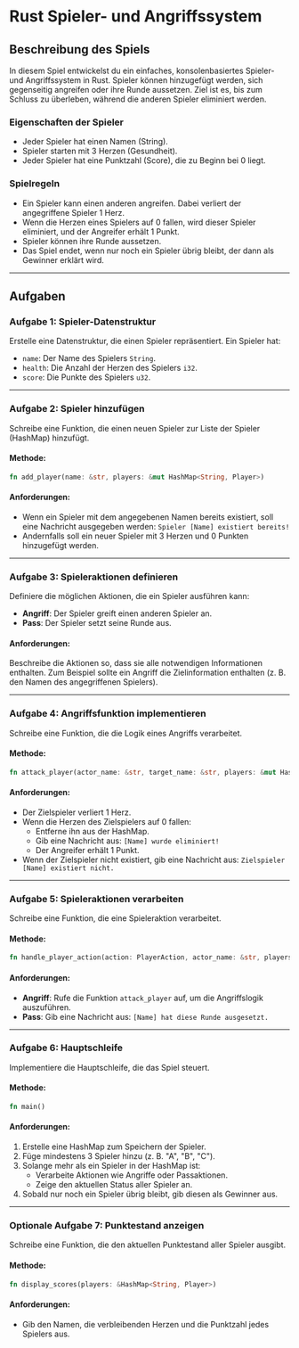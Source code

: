 # Rust Spieler- und Angriffssystem

## Beschreibung des Spiels
In diesem Spiel entwickelst du ein einfaches, konsolenbasiertes Spieler- und Angriffssystem in Rust. Spieler können hinzugefügt werden, sich gegenseitig angreifen oder ihre Runde aussetzen. Ziel ist es, bis zum Schluss zu überleben, während die anderen Spieler eliminiert werden.

### Eigenschaften der Spieler
- Jeder Spieler hat einen Namen (String).
- Spieler starten mit 3 Herzen (Gesundheit).
- Jeder Spieler hat eine Punktzahl (Score), die zu Beginn bei 0 liegt.

### Spielregeln
- Ein Spieler kann einen anderen angreifen. Dabei verliert der angegriffene Spieler 1 Herz.
- Wenn die Herzen eines Spielers auf 0 fallen, wird dieser Spieler eliminiert, und der Angreifer erhält 1 Punkt.
- Spieler können ihre Runde aussetzen.
- Das Spiel endet, wenn nur noch ein Spieler übrig bleibt, der dann als Gewinner erklärt wird.

---

## Aufgaben

### Aufgabe 1: Spieler-Datenstruktur
Erstelle eine Datenstruktur, die einen Spieler repräsentiert. Ein Spieler hat:
- `name`: Der Name des Spielers `String`.
- `health`: Die Anzahl der Herzen des Spielers `i32`.
- `score`: Die Punkte des Spielers `u32`.

---

### Aufgabe 2: Spieler hinzufügen
Schreibe eine Funktion, die einen neuen Spieler zur Liste der Spieler (HashMap) hinzufügt.

#### Methode:
```rust
fn add_player(name: &str, players: &mut HashMap<String, Player>)
```

#### Anforderungen:
- Wenn ein Spieler mit dem angegebenen Namen bereits existiert, soll eine Nachricht ausgegeben werden: `Spieler [Name] existiert bereits!`
- Andernfalls soll ein neuer Spieler mit 3 Herzen und 0 Punkten hinzugefügt werden.

---

### Aufgabe 3: Spieleraktionen definieren
Definiere die möglichen Aktionen, die ein Spieler ausführen kann:
- **Angriff**: Der Spieler greift einen anderen Spieler an.
- **Pass**: Der Spieler setzt seine Runde aus.

#### Anforderungen:
Beschreibe die Aktionen so, dass sie alle notwendigen Informationen enthalten. Zum Beispiel sollte ein Angriff die Zielinformation enthalten (z. B. den Namen des angegriffenen Spielers).

---

### Aufgabe 4: Angriffsfunktion implementieren
Schreibe eine Funktion, die die Logik eines Angriffs verarbeitet.

#### Methode:
```rust
fn attack_player(actor_name: &str, target_name: &str, players: &mut HashMap<String, Player>)
```

#### Anforderungen:
- Der Zielspieler verliert 1 Herz.
- Wenn die Herzen des Zielspielers auf 0 fallen:
  - Entferne ihn aus der HashMap.
  - Gib eine Nachricht aus: `[Name] wurde eliminiert!`
  - Der Angreifer erhält 1 Punkt.
- Wenn der Zielspieler nicht existiert, gib eine Nachricht aus: `Zielspieler [Name] existiert nicht.`

---

### Aufgabe 5: Spieleraktionen verarbeiten
Schreibe eine Funktion, die eine Spieleraktion verarbeitet.

#### Methode:
```rust
fn handle_player_action(action: PlayerAction, actor_name: &str, players: &mut HashMap<String, Player>)
```

#### Anforderungen:
- **Angriff**: Rufe die Funktion `attack_player` auf, um die Angriffslogik auszuführen.
- **Pass**: Gib eine Nachricht aus: `[Name] hat diese Runde ausgesetzt.`

---

### Aufgabe 6: Hauptschleife
Implementiere die Hauptschleife, die das Spiel steuert.

#### Methode:
```rust
fn main()
```

#### Anforderungen:
1. Erstelle eine HashMap zum Speichern der Spieler.
2. Füge mindestens 3 Spieler hinzu (z. B. "A", "B", "C").
3. Solange mehr als ein Spieler in der HashMap ist:
   - Verarbeite Aktionen wie Angriffe oder Passaktionen.
   - Zeige den aktuellen Status aller Spieler an.
4. Sobald nur noch ein Spieler übrig bleibt, gib diesen als Gewinner aus.

---

### Optionale Aufgabe 7: Punktestand anzeigen
Schreibe eine Funktion, die den aktuellen Punktestand aller Spieler ausgibt.

#### Methode:
```rust
fn display_scores(players: &HashMap<String, Player>)
```

#### Anforderungen:
- Gib den Namen, die verbleibenden Herzen und die Punktzahl jedes Spielers aus.